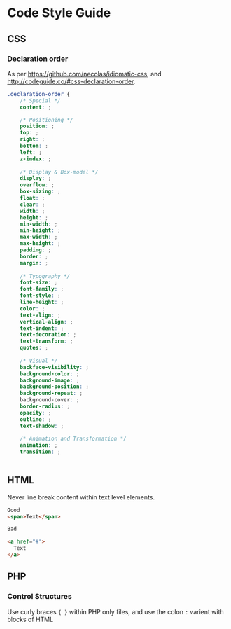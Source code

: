 # Code Style Guide

## CSS
### Declaration order
As per https://github.com/necolas/idiomatic-css, and http://codeguide.co/#css-declaration-order.

```css
.declaration-order {
	/* Special */
	content: ;

	/* Positioning */
	position: ;
	top: ;
	right: ;
	bottom: ;
	left: ;
	z-index: ;
	
	/* Display & Box-model */
	display: ;
	overflow: ;
    box-sizing: ;
	float: ;
	clear: ;
	width: ;
	height: ;
	min-width: ;
	min-height: ;
	max-width: ;
	max-height: ;
	padding: ;
	border: ;
	margin: ;
	
	/* Typography */
	font-size: ;
	font-family: ;
	font-style: ;
	line-height: ;
	color: ;
	text-align: ;
	vertical-align: ;
	text-indent: ;
	text-decoration: ;
	text-transform: ; 
	quotes: ;
	
	/* Visual */
	backface-visibility: ;
	background-color: ;
	background-image: ;
	background-position: ;
	background-repeat: ;
	background-cover: ;
	border-radius: ;
	opacity: ;
	outline: ;
	text-shadow: ;
	
	/* Animation and Transformation */
	animation: ;
	transition: ;
	
```

## HTML

Never line break content within text level elements.

```html
Good
<span>Text</span>

Bad

<a href="#">
  Text
</a>
```


## PHP

### Control Structures

Use curly braces `{ }` within PHP only files, and use the colon `:` varient with blocks of HTML


